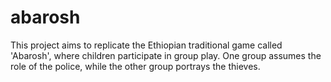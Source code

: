 # abarosh
This project aims to replicate the Ethiopian traditional game called 'Abarosh', where children participate in group play. One group assumes the role of the police, while the other group portrays the thieves.
